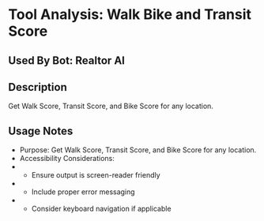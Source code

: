 # Tool Analysis: Walk Bike and Transit Score

## Used By Bot: Realtor AI

## Description
Get Walk Score, Transit Score, and Bike Score for any location.


## Usage Notes
- Purpose: Get Walk Score, Transit Score, and Bike Score for any location.
- Accessibility Considerations:
- - Ensure output is screen-reader friendly
- - Include proper error messaging
- - Consider keyboard navigation if applicable
